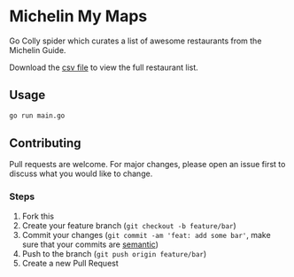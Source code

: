 # Michelin My Maps

Go Colly spider which curates a list of awesome restaurants from the Michelin Guide.

Download the [csv file](./generated/michelin_my_maps.csv) to view the full restaurant list.

## Usage

```sh
go run main.go
```

## Contributing

Pull requests are welcome. For major changes, please open an issue first to discuss what you would like to change.

### Steps

1. Fork this
2. Create your feature branch (`git checkout -b feature/bar`)
3. Commit your changes (`git commit -am 'feat: add some bar'`, make sure that your commits are [semantic](https://www.conventionalcommits.org/en/v1.0.0/#summary))
4. Push to the branch (`git push origin feature/bar`)
5. Create a new Pull Request

